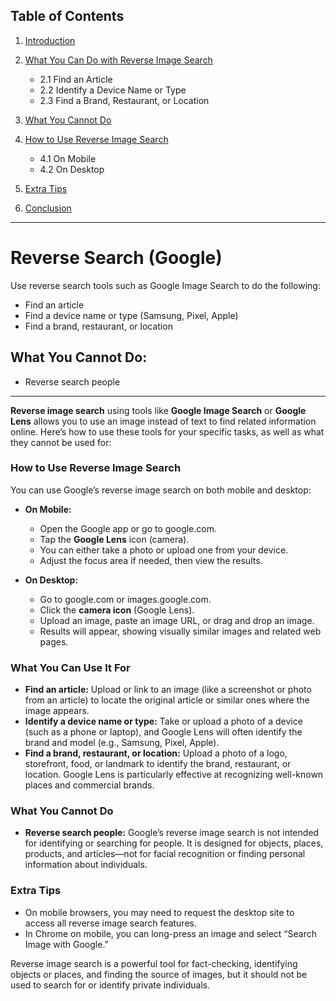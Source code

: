 ## **Table of Contents**

1. [Introduction](#introduction)
2. [What You Can Do with Reverse Image Search](#what-you-can-do-with-reverse-image-search)

   * 2.1 Find an Article
   * 2.2 Identify a Device Name or Type
   * 2.3 Find a Brand, Restaurant, or Location
3. [What You Cannot Do](#what-you-cannot-do)
4. [How to Use Reverse Image Search](#how-to-use-reverse-image-search)

   * 4.1 On Mobile
   * 4.2 On Desktop
5. [Extra Tips](#extra-tips)
6. [Conclusion](#conclusion)

---

# Reverse Search (Google)

Use reverse search tools such as Google Image Search to do the following:

* Find an article
* Find a device name or type (Samsung, Pixel, Apple)
* Find a brand, restaurant, or location

## What You Cannot Do:

* Reverse search people

---

**Reverse image search** using tools like **Google Image Search** or **Google Lens** allows you to use an image instead of text to find related information online. Here’s how to use these tools for your specific tasks, as well as what they cannot be used for:

### How to Use Reverse Image Search

You can use Google’s reverse image search on both mobile and desktop:

* **On Mobile:**

  * Open the Google app or go to google.com.
  * Tap the **Google Lens** icon (camera).
  * You can either take a photo or upload one from your device.
  * Adjust the focus area if needed, then view the results.

* **On Desktop:**

  * Go to google.com or images.google.com.
  * Click the **camera icon** (Google Lens).
  * Upload an image, paste an image URL, or drag and drop an image.
  * Results will appear, showing visually similar images and related web pages.

### What You Can Use It For

* **Find an article:** Upload or link to an image (like a screenshot or photo from an article) to locate the original article or similar ones where the image appears.
* **Identify a device name or type:** Take or upload a photo of a device (such as a phone or laptop), and Google Lens will often identify the brand and model (e.g., Samsung, Pixel, Apple).
* **Find a brand, restaurant, or location:** Upload a photo of a logo, storefront, food, or landmark to identify the brand, restaurant, or location. Google Lens is particularly effective at recognizing well-known places and commercial brands.

### What You Cannot Do

* **Reverse search people:** Google’s reverse image search is not intended for identifying or searching for people. It is designed for objects, places, products, and articles—not for facial recognition or finding personal information about individuals.

### Extra Tips

* On mobile browsers, you may need to request the desktop site to access all reverse image search features.
* In Chrome on mobile, you can long-press an image and select “Search Image with Google.”

Reverse image search is a powerful tool for fact-checking, identifying objects or places, and finding the source of images, but it should not be used to search for or identify private individuals.
